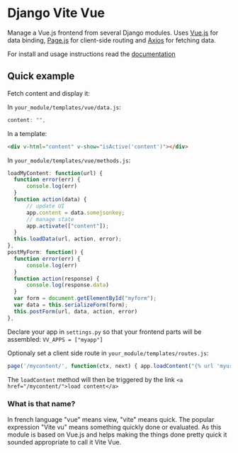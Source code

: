 # Django Vite Vue

Manage a Vue.js frontend from several Django modules. Uses [Vue.js](http://vuejs.org/) for data binding,
 [Page.js](https://github.com/visionmedia/page.js) for client-side routing and [Axios](https://github.com/mzabriskie/axios)
 for fetching data.

For install and usage instructions read the [documentation](http://vite-vue.readthedocs.io/en/latest/)

## Quick example

Fetch content and display it:

In `your_module/templates/vue/data.js`:

  ```javascript
content: "",
  ```

In a template:

  ```html
<div v-html="content" v-show="isActive('content')"></div>
  ```

In `your_module/templates/vue/methods.js`:

  ```javascript
loadMyContent: function(url) {
	function error(err) {
		console.log(err)
	}
	function action(data) {
		// update UI
		app.content = data.somejsonkey;
		// manage state
		app.activate(["content"]);
	}
	this.loadData(url, action, error);
},
postMyForm: function() {
	function error(err) {
		console.log(err)
	}
	function action(response) {
		console.log(response.data)
	}
	var form = document.getElementById("myform");
	var data = this.serializeForm(form);
	this.postForm(url, data, action, error)
},
  ```
  
Declare your app in `settings.py` so that your frontend parts will be assembled: `VV_APPS = ["myapp"]`

Optionaly set a client side route in `your_module/templates/routes.js`:

  ```javascript
page('/mycontent/', function(ctx, next) { app.loadContent("{% url 'myurl' %}") });
  ```

The `loadContent` method will then be triggered by the link `<a href="/mycontent/">load content</a>`

### What is that name?

In french language "vue" means view, "vite" means quick. The popular expression "Vite vu" means something quickly
done or evaluated. As this module is based on Vue.js and helps making the things done pretty quick it sounded appropriate
to call it Vite Vue. 
